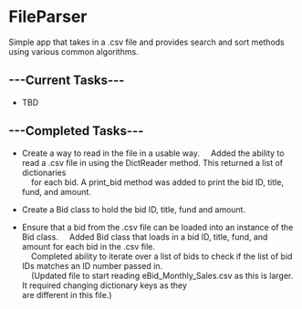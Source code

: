 # FileParser
Simple app that takes in a .csv file and provides search and sort methods using various common algorithms.

## ---Current Tasks---
* TBD


## ---Completed Tasks---
* Create a way to read in the file in a usable way.
   &nbsp;&nbsp;&nbsp;&nbsp;Added the ability to read a .csv file in using the DictReader method. This returned a list of dictionaries   
   &nbsp;&nbsp;&nbsp;&nbsp;for each bid. A print_bid method was added to print the bid ID, title, fund, and amount.   
   
* Create a Bid class to hold the bid ID, title, fund and amount.
* Ensure that a bid from the .csv file can be loaded into an instance of the Bid class.
   &nbsp;&nbsp;&nbsp;&nbsp;Added Bid class that loads in a bid ID, title, fund, and amount for each bid in the .csv file.   
   &nbsp;&nbsp;&nbsp;&nbsp;Completed ability to iterate over a list of bids to check if the list of bid IDs matches an ID number passed in.   
   &nbsp;&nbsp;&nbsp;&nbsp;(Updated file to start reading eBid_Monthly_Sales.csv as this is larger. It required changing dictionary keys as they   
   are different in this file.)   
